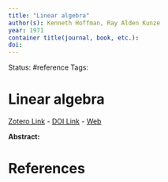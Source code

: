 ```yaml
---
title: "Linear algebra"
author(s): Kenneth Hoffman, Ray Alden Kunze
year: 1971
container title(journal, book, etc.): 
doi: 
---
```

Status: #reference
Tags:
# Linear algebra
[Zotero Link](zotero://select/items/@Hoffman.Kunze1971_LinearAlgebra) - [DOI Link](https://doi.org/) - [Web]()

**Abstract:** 

# References
